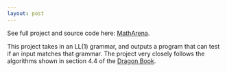 ```yaml
---
layout: post
---
```


See full project and source code here: [MathArena](https://github.com/ColeStrickler/MathArena).

This project takes in an LL(1) grammar, and outputs a program that can test if an input matches that grammar. The project very closely follows the algorithms shown in section 4.4 of the [Dragon Book](https://www.amazon.com/Compilers-Principles-Techniques-Tools-2nd/dp/0321486811).